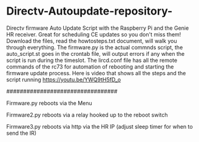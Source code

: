 # Directv-Autoupdate-repository-
Directv firmware Auto Update Script with the Raspberry Pi and the Genie HR receiver.  Great for scheduling CE updates so you don't miss them! Download the files, read the howtosteps.txt document, will walk you through everything.   The firmware.py is the actual commnds script, the auto_script.st goes in the crontab file, will output errors if any when the script is run during the timeslot. The lircd.conf file has all the remote commands of the rc73 for automation of rebooting and starting the firmware update process. Here is video that shows all the steps and the script running https://youtu.be/YWQ9tH5fD_o

#################################

Firmware.py reboots via the Menu

Firmware2.py reboots via a relay hooked up to the reboot switch

Firmware3.py reboots via http via the HR IP (adjust sleep timer for when to send the IR)

